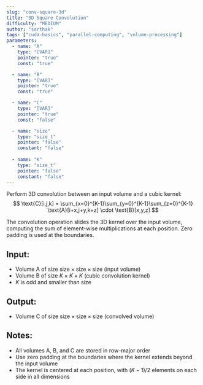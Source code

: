 ```yaml
---
slug: "conv-square-3d"
title: "3D Square Convolution"
difficulty: "MEDIUM" 
author: "sarthak"
tags: ["cuda-basics", "parallel-computing", "volume-processing"]
parameters:
  - name: "A"
    type: "[VAR]"
    pointer: "true"
    const: "true"

  - name: "B" 
    type: "[VAR]"
    pointer: "true"
    const: "true"

  - name: "C" 
    type: "[VAR]"
    pointer: "true"
    const: "false"

  - name: "size"
    type: "size_t"
    pointer: "false"
    constant: "false"
    
  - name: "K" 
    type: "size_t"
    pointer: "false"
    constant: "false"
---
```


Perform 3D convolution between an input volume and a cubic kernel:
$$
\text{C}[i,j,k] = \sum_{x=0}^{K-1}\sum_{y=0}^{K-1}\sum_{z=0}^{K-1} \text{A}[i+x,j+y,k+z] \cdot \text{B}[x,y,z]
$$

The convolution operation slides the 3D kernel over the input volume, computing the sum of element-wise multiplications at each position. Zero padding is used at the boundaries.

## Input:
- Volume $\text{A}$ of size $\text{size} \times \text{size} \times \text{size}$ (input volume)
- Volume $\text{B}$ of size $K \times K \times K$ (cubic convolution kernel)
- $K$ is odd and smaller than $\text{size}$

## Output:
- Volume $\text{C}$ of size $\text{size} \times \text{size} \times \text{size}$ (convolved volume)

## Notes:
- All volumes $\text{A}$, $\text{B}$, and $\text{C}$ are stored in row-major order
- Use zero padding at the boundaries where the kernel extends beyond the input volume
- The kernel is centered at each position, with $(K-1)/2$ elements on each side in all dimensions
